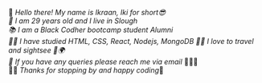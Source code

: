 👋  _Hello there! My name is Ikraan, Iki for short😎 <br>
🏡  I am 29 years old and I live in Slough <br>
📚  I am a Black Codher bootcamp student Alumni <br>
👩‍💻  I have studied HTML, CSS, React, Nodejs, MongoDB 
💁‍♀️  I love to travel and sightsee 🛫🌍 <br> 
💬  If you have any queries please reach me via email_ ✌🏽🤪 <br>
👸🏽 <i>Thanks for stopping by and happy coding</i>🤭
